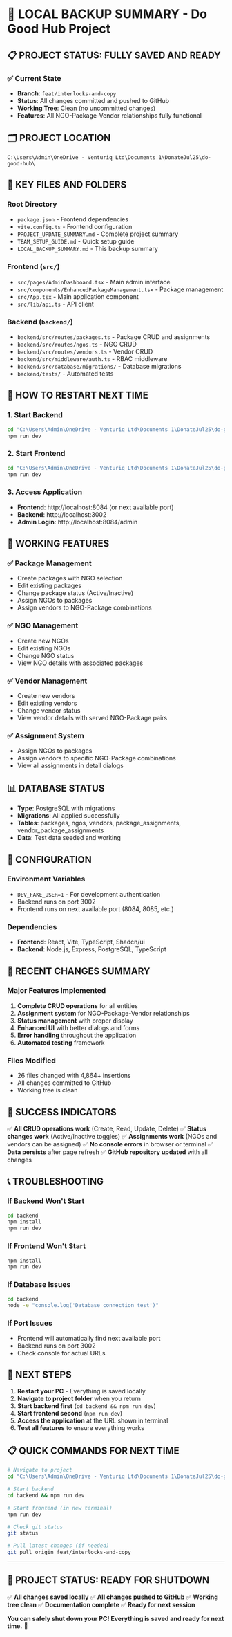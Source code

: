 # 💾 LOCAL BACKUP SUMMARY - Do Good Hub Project

## 📋 **PROJECT STATUS: FULLY SAVED AND READY**

### **✅ Current State**
- **Branch**: `feat/interlocks-and-copy`
- **Status**: All changes committed and pushed to GitHub
- **Working Tree**: Clean (no uncommitted changes)
- **Features**: All NGO-Package-Vendor relationships fully functional

## 🗂️ **PROJECT LOCATION**
```
C:\Users\Admin\OneDrive - Venturiq Ltd\Documents 1\DonateJul25\do-good-hub\
```

## 📁 **KEY FILES AND FOLDERS**

### **Root Directory**
- `package.json` - Frontend dependencies
- `vite.config.ts` - Frontend configuration
- `PROJECT_UPDATE_SUMMARY.md` - Complete project summary
- `TEAM_SETUP_GUIDE.md` - Quick setup guide
- `LOCAL_BACKUP_SUMMARY.md` - This backup summary

### **Frontend (`src/`)**
- `src/pages/AdminDashboard.tsx` - Main admin interface
- `src/components/EnhancedPackageManagement.tsx` - Package management
- `src/App.tsx` - Main application component
- `src/lib/api.ts` - API client

### **Backend (`backend/`)**
- `backend/src/routes/packages.ts` - Package CRUD and assignments
- `backend/src/routes/ngos.ts` - NGO CRUD
- `backend/src/routes/vendors.ts` - Vendor CRUD
- `backend/src/middleware/auth.ts` - RBAC middleware
- `backend/src/database/migrations/` - Database migrations
- `backend/tests/` - Automated tests

## 🚀 **HOW TO RESTART NEXT TIME**

### **1. Start Backend**
```bash
cd "C:\Users\Admin\OneDrive - Venturiq Ltd\Documents 1\DonateJul25\do-good-hub\backend"
npm run dev
```

### **2. Start Frontend**
```bash
cd "C:\Users\Admin\OneDrive - Venturiq Ltd\Documents 1\DonateJul25\do-good-hub"
npm run dev
```

### **3. Access Application**
- **Frontend**: http://localhost:8084 (or next available port)
- **Backend**: http://localhost:3002
- **Admin Login**: http://localhost:8084/admin

## 🎯 **WORKING FEATURES**

### **✅ Package Management**
- Create packages with NGO selection
- Edit existing packages
- Change package status (Active/Inactive)
- Assign NGOs to packages
- Assign vendors to NGO-Package combinations

### **✅ NGO Management**
- Create new NGOs
- Edit existing NGOs
- Change NGO status
- View NGO details with associated packages

### **✅ Vendor Management**
- Create new vendors
- Edit existing vendors
- Change vendor status
- View vendor details with served NGO-Package pairs

### **✅ Assignment System**
- Assign NGOs to packages
- Assign vendors to specific NGO-Package combinations
- View all assignments in detail dialogs

## 📊 **DATABASE STATUS**
- **Type**: PostgreSQL with migrations
- **Migrations**: All applied successfully
- **Tables**: packages, ngos, vendors, package_assignments, vendor_package_assignments
- **Data**: Test data seeded and working

## 🔧 **CONFIGURATION**

### **Environment Variables**
- `DEV_FAKE_USER=1` - For development authentication
- Backend runs on port 3002
- Frontend runs on next available port (8084, 8085, etc.)

### **Dependencies**
- **Frontend**: React, Vite, TypeScript, Shadcn/ui
- **Backend**: Node.js, Express, PostgreSQL, TypeScript

## 📝 **RECENT CHANGES SUMMARY**

### **Major Features Implemented**
1. **Complete CRUD operations** for all entities
2. **Assignment system** for NGO-Package-Vendor relationships
3. **Status management** with proper display
4. **Enhanced UI** with better dialogs and forms
5. **Error handling** throughout the application
6. **Automated testing** framework

### **Files Modified**
- 26 files changed with 4,864+ insertions
- All changes committed to GitHub
- Working tree is clean

## 🎉 **SUCCESS INDICATORS**

✅ **All CRUD operations work** (Create, Read, Update, Delete)
✅ **Status changes work** (Active/Inactive toggles)
✅ **Assignments work** (NGOs and vendors can be assigned)
✅ **No console errors** in browser or terminal
✅ **Data persists** after page refresh
✅ **GitHub repository updated** with all changes

## 📞 **TROUBLESHOOTING**

### **If Backend Won't Start**
```bash
cd backend
npm install
npm run dev
```

### **If Frontend Won't Start**
```bash
npm install
npm run dev
```

### **If Database Issues**
```bash
cd backend
node -e "console.log('Database connection test')"
```

### **If Port Issues**
- Frontend will automatically find next available port
- Backend runs on port 3002
- Check console for actual URLs

## 🚀 **NEXT STEPS**

1. **Restart your PC** - Everything is saved locally
2. **Navigate to project folder** when you return
3. **Start backend first** (`cd backend && npm run dev`)
4. **Start frontend second** (`npm run dev`)
5. **Access the application** at the URL shown in terminal
6. **Test all features** to ensure everything works

## 📋 **QUICK COMMANDS FOR NEXT TIME**

```bash
# Navigate to project
cd "C:\Users\Admin\OneDrive - Venturiq Ltd\Documents 1\DonateJul25\do-good-hub"

# Start backend
cd backend && npm run dev

# Start frontend (in new terminal)
npm run dev

# Check git status
git status

# Pull latest changes (if needed)
git pull origin feat/interlocks-and-copy
```

---

## 🎯 **PROJECT STATUS: READY FOR SHUTDOWN**

✅ **All changes saved locally**
✅ **All changes pushed to GitHub**
✅ **Working tree clean**
✅ **Documentation complete**
✅ **Ready for next session**

**You can safely shut down your PC! Everything is saved and ready for next time.** 🚀
